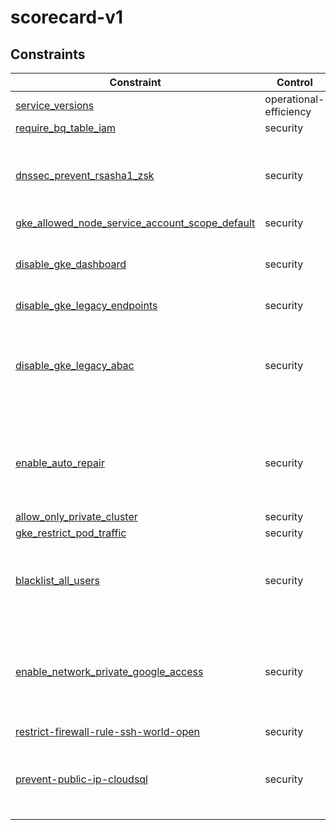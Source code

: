 # scorecard-v1

## Constraints

| Constraint                                                                                      | Control                | Description                                                                  |
| ----------------------------------------------------------------------------------------------- | ---------------------- | ---------------------------------------------------------------------------- |
| [service_versions](../../samples/appengine_versions.yaml)                                       | operational-efficiency |                                                                              |
| [require_bq_table_iam](../../samples/bigquery_world_readable.yaml)                              | security               |                                                                              |
| [dnssec_prevent_rsasha1_zsk](../../samples/dnssec_prevent_rsasha1_zsk.yaml)                     | security               | Ensure that RSASHA1 is not used for zone-signing key in Cloud DNS            |
| [gke_allowed_node_service_account_scope_default](../../samples/gke_allowed_node_sa_scope.yaml)  | security               |                                                                              |
| [disable_gke_dashboard](../../samples/gke_dashboard_disable.yaml)                               | security               | Ensure Kubernetes web UI / Dashboard is disabled                             |
| [disable_gke_legacy_endpoints](../../samples/gke_disable_legacy_endpoints.yaml)                 | security               |                                                                              |
| [disable_gke_legacy_abac](../../samples/gke_legacy_abac.yaml)                                   | security               | Ensure Legacy Authorization is set to Disabled on Kubernetes Engine Clusters |
| [enable_auto_repair](../../samples/gke_node_pool_auto_repair.yaml)                              | security               | Ensure automatic node repair is enabled on all node pools in a GKE cluster   |
| [allow_only_private_cluster](../../samples/gke_allow_only_private_cluster.yaml)                 | security               |                                                                              |
| [gke_restrict_pod_traffic](../../samples/gke_restrict_pod_traffic.yaml)                         | security               |                                                                              |
| [blacklist_all_users](../../samples/iam_blacklist_public.yaml)                                  | security               | Prevent public users from having access to resources via IAM                 |
| [enable_network_private_google_access](../../samples/network_enable_private_google_access.yaml) | security               | Ensure Private Google Access is enabled for all subnetworks in VPC           |
| [restrict-firewall-rule-ssh-world-open](../../samples/restrict_fw_rules_ssh_world_open.yaml)    | security               |                                                                              |
| [prevent-public-ip-cloudsql](../../samples/sql_public_ip.yaml)                                  | security               | Prevents a public IP from being assigned to a Cloud SQL instance.            |

